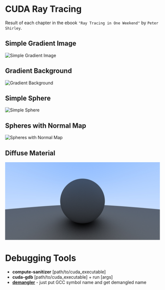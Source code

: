 # CUDA Ray Tracing

Result of each chapter in the ebook `"Ray Tracing in One Weekend"` by `Peter Shirley`.

## Simple Gradient Image

![Simple Gradient Image](./ch_01_first_image/first_image_cuda.jpg)

## Gradient Background

![Gradient Background](./ch_03_ray/background.jpg)

## Simple Sphere

![Simple Sphere](./ch_04_sphere/sphere.jpg)

## Spheres with Normal Map

![Spheres with Normal Map](./ch_05_normal_map/sphere_world.jpg)

## Diffuse Material
![Diffuse Material](./ch_07_diffuse_material/Diffuse_Material.jpg)

# Debugging Tools

* **compute-sanitizer** [path/to/cuda_executable]
* **cuda-gdb** [path/to/cuda_executable] + run [args]
* [**demangler**](http://demangler.com/) - just put GCC symbol name and get demangled name
